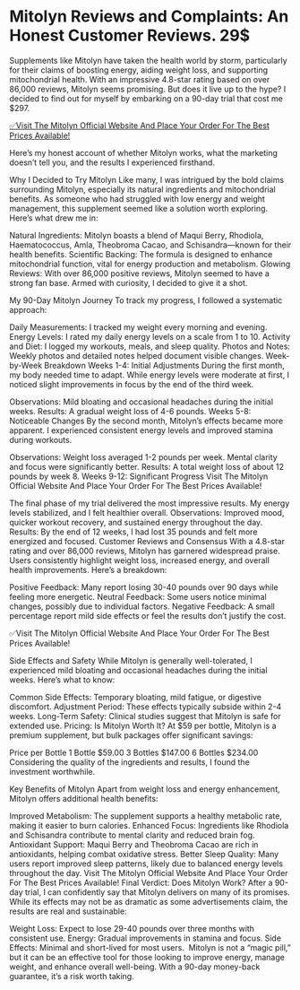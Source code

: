 # Mitolyn Reviews and Complaints: An Honest Customer Reviews. 29$

Supplements like Mitolyn have taken the health world by storm, particularly for their claims of boosting energy, aiding weight loss, and supporting mitochondrial health. With an impressive 4.8-star rating based on over 86,000 reviews, Mitolyn seems promising.﻿ But does it live up to the hype? I decided to find out for myself by embarking on a 90-day trial that cost me $297.
 
[✅Visit The Mitolyn Official Website And Place Your Order For The Best Prices Available!](https://6c85f3pp-2renabfjnr8487p3b.hop.clickbank.net)

Here’s my honest account of whether Mitolyn works, what the marketing doesn’t tell you, and the results I experienced firsthand.

Why I Decided to Try Mitolyn﻿
Like many, I was intrigued by the bold claims surrounding Mitolyn, especially its natural ingredients and mitochondrial benefits. As someone who had struggled with low energy and weight management, this supplement seemed like a solution worth exploring. Here’s what drew me in:

Natural Ingredients: Mit﻿olyn boasts a blend of Maqui Berry, Rhodiola, Haematococcus, Amla, Theobroma Cacao, and Schisandra—known for their health benefits.
Scientific Backing: The formula is designed to enhance mitochondrial function, vital for energy production and metabolism.
Glowing Reviews: With ov﻿er 86,000 positive reviews, Mitolyn seemed to have a strong fan base.
Armed with curiosity, I decided to give it a shot.

My 90-Day Mitolyn Journey﻿
To track my progress, I followed a systematic approach:

Daily Measurements: I tracked my weight every morning and evening.
Energy Levels: I rated my daily energy levels on a scale from 1 to 10.
Activity and Diet: I logged my workouts, meals, and sleep quality.
Photos and Notes: Weekly photos and detailed notes helped document visible changes.
Week-by-Week Breakdown
Weeks 1-4: Initial Adjustments
During the first month, my body needed time to adapt. While energy levels were moderate at first, I noticed slight improvements in focus by the end of the third week.

Observations: Mild bloating and occasional headaches during the initial weeks.
Results: A gradual weight loss of 4-6 pounds.
Weeks 5-8: Noticeable Changes
By the second month, Mitolyn’s effects became more apparent. I experienced consistent energy levels and improved stamina during workouts.

Observations: Weight loss averaged 1-2 pounds per week. Mental clarity and focus were significantly better.
Results: A total weight loss of about 12 pounds by week 8.
Weeks 9-12: Significant Progress
Visit The Mitolyn Official Website And Place Your Order For The Best Prices Available!

The final phase of my trial delivered the most impressive results. My energy levels stabilized, and I felt healthier overall.
Observations: Improved mood, quicker workout recovery, and sustained energy throughout the day.
Results: By the end of 12 weeks, I had lost 35 pounds and felt more energized and focused.
Customer Reviews and Consensus
With a 4.8-star rating and over 86,000 reviews, Mitolyn has garnered widespread praise. Users consistently highlight weight loss, increased energy, and overall health improvements. Here’s a breakdown:

Positive Feedback: Many report losing 30-40 pounds over 90 days while feeling more energetic.
Neutral Feedback: Some users notice minimal changes, possibly due to individual factors.
Negative Feedback: A small percentage report mild side effects or feel the results don’t justify the cost.
 
✅Visit The Mitolyn Official Website And Place Your Order For The Best Prices Available!
 
Side Effects and Safety
While Mitolyn is generally well-tolerated, I experienced mild bloating and occasional headaches during the initial weeks. Here’s what to know:

Common Side Effects: Temporary bloating, mild fatigue, or digestive discomfort.
Adjustment Period: These effects typically subside within 2-4 weeks.
Long-Term Safety: Clinical studies suggest that Mitolyn is safe for extended use.
Pricing: Is Mitolyn Worth It?
At $59 per bottle, Mitolyn is a premium supplement, but bulk packages offer significant savings:

Price per Bottle
1 Bottle $59.00
3 Bottles $147.00
6 Bottles $234.00
Considering the quality of the ingredients and results, I found the investment worthwhile.

Key Benefits of Mitolyn
Apart from weight loss and energy enhancement, Mitolyn offers additional health benefits:

Improved Metabolism: The supplement supports a healthy metabolic rate, making it easier to burn calories.
Enhanced Focus: Ingredients like Rhodiola and Schisandra contribute to mental clarity and reduced brain fog.
Antioxidant Support: Maqui Berry and Theobroma Cacao are rich in antioxidants, helping combat oxidative stress.
Better Sleep Quality: Many users report improved sleep patterns, likely due to balanced energy levels throughout the day.
Visit The Mitolyn Official Website And Place Your Order For The Best Prices Available!
Final Verdict: Does Mitolyn Work?
After a 90-day trial, I can confidently say that Mitolyn delivers on many of its promises. While its effects may not be as dramatic as some advertisements claim, the results are real and sustainable:

Weight Loss: Expect to lose 29-40 pounds over three months with consistent use.
Energy: Gradual improvements in stamina and focus.
Side Effects: Minimal and short-lived for most users.
 ﻿
Mitolyn is not a “magic pill,” but it can be an effective tool for those looking to improve energy, manage weight, and enhance overall well-being. With a 90-day money-back guarantee, it’s a risk worth taking.
